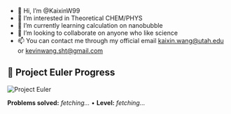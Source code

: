 - 👋 Hi, I’m @KaixinW99
- 👀 I’m interested in Theoretical CHEM/PHYS
- 🌱 I’m currently learning calculation on nanobubble
- 💞️ I’m looking to collaborate on anyone who like science
- 📫 You can contact me through my official email kaixin.wang@utah.edu or kevinwang.sht@gmail.com

<!---
KaixinW99/KaixinW99 is a ✨ special ✨ repository because its `README.md` (this file) appears on your GitHub profile.
You can click the Preview link to take a look at your changes.
--->

## 🧮 Project Euler Progress
![Project Euler](https://projecteuler.net/profile/YOUR_EULER_USERNAME.png?cache=INIT)

**Problems solved:** _fetching…_  •  **Level:** _fetching…_

